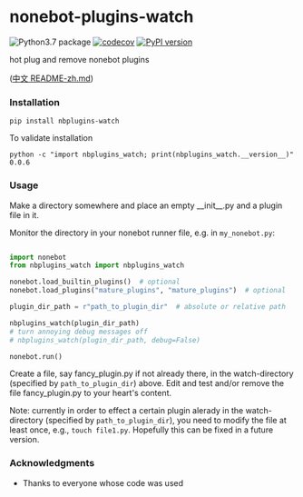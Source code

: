# nonebot-plugins-watch
![Python3.7 package](https://github.com/ffreemt/nonebot-plugins-watch/workflows/Python3.7%20package/badge.svg) [![codecov](https://codecov.io/gh/ffreemt/nonebot-plugins-watch/branch/master/graph/badge.svg)](https://codecov.io/gh/ffreemt/nonebot-plugins-watch)
 [![PyPI version](https://badge.fury.io/py/nbplugins-watch.svg)](https://badge.fury.io/py/nbplugins-watch)

hot plug and remove nonebot plugins

([中文 README-zh.md](https://github.com/ffreemt/nonebot-plugins-watch/blob/master/README-zh.md))

### Installation

```pip install nbplugins-watch```

To validate installation
```
python -c "import nbplugins_watch; print(nbplugins_watch.__version__)"
0.0.6
```

### Usage
Make a directory somewhere and place an empty \_\_init\_\_.py and a plugin file in it.

Monitor the directory in your nonebot runner file, e.g. in  `my_nonebot.py`:
```python

import nonebot
from nbplugins_watch import nbplugins_watch

nonebot.load_builtin_plugins()  # optional
nonebot.load_plugins("mature_plugins", "mature_plugins")  # optional

plugin_dir_path = r"path_to_plugin_dir"  # absolute or relative path

nbplugins_watch(plugin_dir_path)
# turn annoying debug messages off
# nbplugins_watch(plugin_dir_path, debug=False)

nonebot.run()

```
Create a file, say fancy_plugin.py if not already there, in the watch-directory (specified by `path_to_plugin_dir`) above. Edit and test and/or remove the file fancy_plugin.py to your heart's content.

Note: currently in order to effect a certain plugin alerady in the watch-directory (specified by `path_to_plugin_dir`), you need to modify the file at least once, e.g., `touch file1.py`. Hopefully this can be fixed in a future version.

### Acknowledgments

* Thanks to everyone whose code was used
